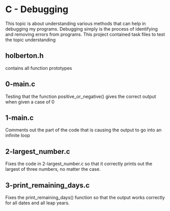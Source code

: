 # C - Debugging
This topic is about understanding various methods that can help in debugging my programs. Debugging simply is the process of identifying and removing errors from programs. This project contained task files to test the topic understanding
## holberton.h
contains all function prototypes
## 0-main.c
Testing that the function positive_or_negative() gives the correct output when given a case of 0
## 1-main.c
Comments out the part of the code that is causing the output to go into an infinite loop
## 2-largest_number.c
Fixes the code in 2-largest_number.c so that it correctly prints out the largest of three numbers, no matter the case.
## 3-print_remaining_days.c
Fixes the print_remaining_days() function so that the output works correctly for all dates and all leap years.
